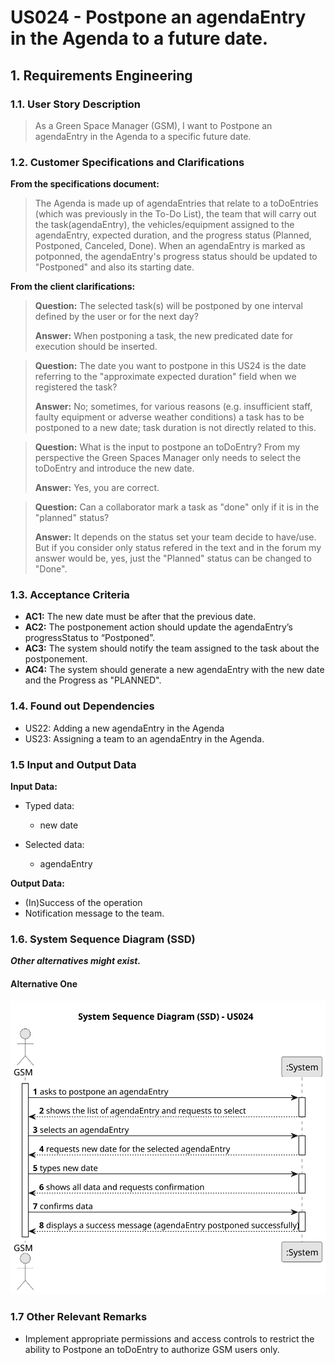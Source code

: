 # US024 - Postpone an agendaEntry in the Agenda to a future date.

## 1. Requirements Engineering

### 1.1. User Story Description

> As a Green Space Manager (GSM), I want to Postpone an agendaEntry in the Agenda to a specific future date.

### 1.2. Customer Specifications and Clarifications 

**From the specifications document:**

> The Agenda is made up of agendaEntries that relate to a toDoEntries (which was previously in the To-Do List), the team that will 
> carry out the task(agendaEntry), the vehicles/equipment assigned to the agendaEntry, expected duration, and the progress status (Planned, Postponed, Canceled, Done).
> When an agendaEntry is marked as potponned, the agendaEntry's progress status should be updated to "Postponed" and also its starting date.

**From the client clarifications:**

> **Question:** The selected task(s) will be postponed by one interval defined by the user or for the next day?
> 
> **Answer:** When postponing a task, the new predicated date for execution should be inserted.

> **Question:** The date you want to postpone in this US24 is the date referring to the "approximate expected duration" field when we registered the task?
> 
> **Answer:** No; sometimes, for various reasons (e.g. insufficient staff, faulty equipment or adverse weather conditions) a task has to be postponed to a new date; task duration is not directly related to this.

> **Question:** What is the input to postpone an toDoEntry? From my perspective the Green Spaces Manager only needs to select the toDoEntry and introduce the new date.
> 
> **Answer:** Yes, you are correct.

> **Question:** Can a collaborator mark a task as "done" only if it is in the "planned" status?
> 
> **Answer:** It depends on the status set your team decide to have/use. But if you consider only status refered in the text and in the forum my answer would be, yes, just the "Planned" status can be changed to "Done".



### 1.3. Acceptance Criteria

* **AC1:** The new date must be after that the previous date.
* **AC2:** The postponement action should update the agendaEntry’s progressStatus to “Postponed”.
* **AC3:** The system should notify the team assigned to the task about the postponement.
* **AC4:** The system should generate a new agendaEntry with the new date and the Progress as "PLANNED".

### 1.4. Found out Dependencies

* US22: Adding a new agendaEntry in the Agenda
* US23: Assigning a team to an agendaEntry in the Agenda.

### 1.5 Input and Output Data

**Input Data:**

* Typed data:
    * new date
	
* Selected data:
    * agendaEntry

**Output Data:**

* (In)Success of the operation
* Notification message to the team.

### 1.6. System Sequence Diagram (SSD)

**_Other alternatives might exist._**

#### Alternative One

![System Sequence Diagram - Alternative One](svg/us024-system-sequence-diagram-alternative-one.svg)

### 1.7 Other Relevant Remarks

* Implement appropriate permissions and access controls to restrict the ability to Postpone an toDoEntry to authorize GSM users only.